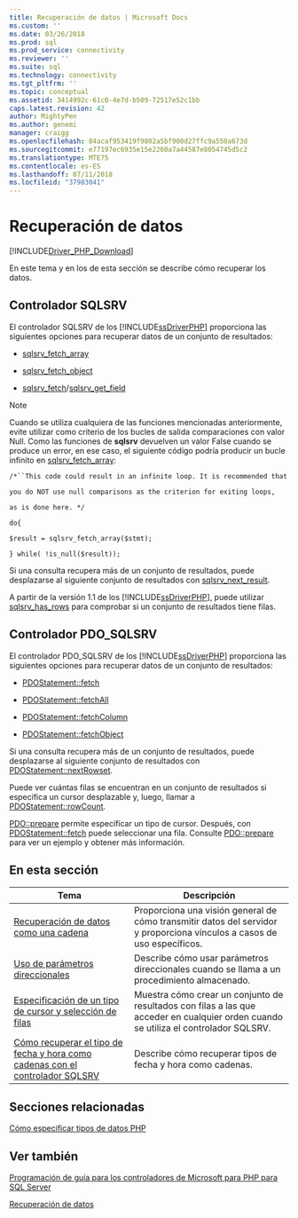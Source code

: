 ```yaml
---
title: Recuperación de datos | Microsoft Docs
ms.custom: ''
ms.date: 03/26/2018
ms.prod: sql
ms.prod_service: connectivity
ms.reviewer: ''
ms.suite: sql
ms.technology: connectivity
ms.tgt_pltfrm: ''
ms.topic: conceptual
ms.assetid: 3414992c-61c0-4e7d-b509-72517e52c1bb
caps.latest.revision: 42
author: MightyPen
ms.author: genemi
manager: craigg
ms.openlocfilehash: 84acaf953419f9802a5bf900d27ffc9a550a673d
ms.sourcegitcommit: e77197ec6935e15e2260a7a44587e8054745d5c2
ms.translationtype: MTE75
ms.contentlocale: es-ES
ms.lasthandoff: 07/11/2018
ms.locfileid: "37983041"
---
```

# <a name="retrieving-data"></a>Recuperación de datos
[!INCLUDE[Driver_PHP_Download](../../includes/driver_php_download.md)]

En este tema y en los de esta sección se describe cómo recuperar los datos.  
  
## <a name="sqlsrv-driver"></a>Controlador SQLSRV  
El controlador SQLSRV de los [!INCLUDE[ssDriverPHP](../../includes/ssdriverphp_md.md)] proporciona las siguientes opciones para recuperar datos de un conjunto de resultados:  
  
-   [sqlsrv_fetch_array](../../connect/php/sqlsrv-fetch-array.md)  
  
-   [sqlsrv_fetch_object](../../connect/php/sqlsrv-fetch-object.md)  
  
-   [sqlsrv_fetch](../../connect/php/sqlsrv-fetch.md)/[sqlsrv_get_field](../../connect/php/sqlsrv-get-field.md)  
  
> [!NOTE]  
> Cuando se utiliza cualquiera de las funciones mencionadas anteriormente, evite utilizar como criterio de los bucles de salida comparaciones con valor Null. Como las funciones de **sqlsrv** devuelven un valor False cuando se produce un error, en ese caso, el siguiente código podría producir un bucle infinito en [sqlsrv_fetch_array](../../connect/php/sqlsrv-fetch-array.md):  
>   
> `/*``This code could result in an infinite loop. It is recommended that`  
>   
> `you do NOT use null comparisons as the criterion for exiting loops,`  
>   
> `as is done here. */`  
>   
> `do{`  
>   
> `$result = sqlsrv_fetch_array($stmt);`  
>   
> `} while( !is_null($result));`  
  
Si una consulta recupera más de un conjunto de resultados, puede desplazarse al siguiente conjunto de resultados con [sqlsrv_next_result](../../connect/php/sqlsrv-next-result.md).  
  
A partir de la versión 1.1 de los [!INCLUDE[ssDriverPHP](../../includes/ssdriverphp_md.md)], puede utilizar [sqlsrv_has_rows](../../connect/php/sqlsrv-has-rows.md) para comprobar si un conjunto de resultados tiene filas.  
  
## <a name="pdosqlsrv-driver"></a>Controlador PDO_SQLSRV  
El controlador PDO_SQLSRV de los [!INCLUDE[ssDriverPHP](../../includes/ssdriverphp_md.md)] proporciona las siguientes opciones para recuperar datos de un conjunto de resultados:  
  
-   [PDOStatement::fetch](../../connect/php/pdostatement-fetch.md)  
  
-   [PDOStatement::fetchAll](../../connect/php/pdostatement-fetchall.md)  
  
-   [PDOStatement::fetchColumn](../../connect/php/pdostatement-fetchcolumn.md)  
  
-   [PDOStatement::fetchObject](../../connect/php/pdostatement-fetchobject.md)  
  
Si una consulta recupera más de un conjunto de resultados, puede desplazarse al siguiente conjunto de resultados con [PDOStatement::nextRowset](../../connect/php/pdostatement-nextrowset.md).  
  
Puede ver cuántas filas se encuentran en un conjunto de resultados si especifica un cursor desplazable y, luego, llamar a [PDOStatement::rowCount](../../connect/php/pdostatement-rowcount.md).  
  
[PDO::prepare](../../connect/php/pdo-prepare.md) permite especificar un tipo de cursor. Después, con [PDOStatement::fetch](../../connect/php/pdostatement-fetch.md) puede seleccionar una fila. Consulte [PDO::prepare](../../connect/php/pdo-prepare.md) para ver un ejemplo y obtener más información.  
  
## <a name="in-this-section"></a>En esta sección  
  
|Tema|Descripción|  
|---------|---------------|  
|[Recuperación de datos como una cadena](../../connect/php/retrieving-data-as-a-stream-using-the-sqlsrv-driver.md)|Proporciona una visión general de cómo transmitir datos del servidor y proporciona vínculos a casos de uso específicos.|  
|[Uso de parámetros direccionales](../../connect/php/using-directional-parameters.md)|Describe cómo usar parámetros direccionales cuando se llama a un procedimiento almacenado.|  
|[Especificación de un tipo de cursor y selección de filas](../../connect/php/specifying-a-cursor-type-and-selecting-rows.md)|Muestra cómo crear un conjunto de resultados con filas a las que acceder en cualquier orden cuando se utiliza el controlador SQLSRV.|  
|[Cómo recuperar el tipo de fecha y hora como cadenas con el controlador SQLSRV](../../connect/php/how-to-retrieve-date-and-time-type-as-strings-using-the-sqlsrv-driver.md)|Describe cómo recuperar tipos de fecha y hora como cadenas.|  
  
## <a name="related-sections"></a>Secciones relacionadas  
[Cómo especificar tipos de datos PHP](../../connect/php/how-to-specify-php-data-types.md)  
  
## <a name="see-also"></a>Ver también  
[Programación de guía para los controladores de Microsoft para PHP para SQL Server](../../connect/php/programming-guide-for-php-sql-driver.md)

[Recuperación de datos](../../connect/php/retrieving-data.md)  
  
